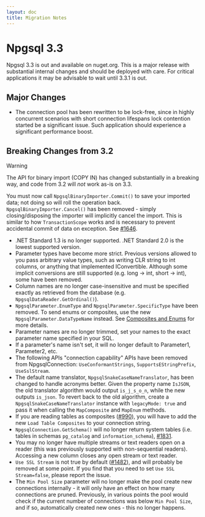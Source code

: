 ```yaml
---
layout: doc
title: Migration Notes
---
```


# Npgsql 3.3

Npgsql 3.3 is out and available on nuget.org. This is a major release with substantial internal changes and should be deployed with care. For critical applications it may be advisable to wait until 3.3.1 is out.

<TYPE HANDLING>
<ASYNC AVOIDANCE>

## Major Changes

* The connection pool has been rewritten to be lock-free, since in highly concurrent scenarios with short connection lifespans lock contention started be a significant issue. Such application should experience a significant performance boost.

## Breaking Changes from 3.2

> [!Warning]
> The API for binary import (COPY IN) has changed substantially in a breaking way, and code from 3.2 will *not* work as-is on 3.3.
>
> You must now call `NpgsqlBinaryImporter.Commit()` to save your imported data; not doing so will roll the operation back. `NpgsqlBinaryImporter.Cancel()` has been removed - simply closing/disposing the importer will implicitly cancel the import. This is similar to how `TransactionScope` works and is necessary to prevent accidental commit of data on exception. See [#1646](https://github.com/npgsql/npgsql/issues/1646).

* .NET Standard 1.3 is no longer supported. .NET Standard 2.0 is the lowest supported version.
* Parameter types have become more strict. Previous versions allowed to you pass arbitrary value types, such as writing CLR string to int columns, or anything that implemented IConvertible. Although some implicit conversions are still supported (e.g. long -> int, short -> int), some have been removed.
* Column names are no longer case-insensitive and must be specified exactly as retrieved from the database (e.g. `NpgsqlDataReader.GetOrdinal()`).
* `NpgsqlParameter.EnumType` and `NpgsqlParameter.SpecificType` have been removed. To send enums or composites, use the new `NpgsqlParameter.DataTypeName` instead. See [Composites and Enums](../types/enums_and_composites.md) for more details.
* Parameter names are no longer trimmed, set your names to the exact parameter name specified in your SQL.
* If a parameter's name isn't set, it will no longer default to Parameter1, Parameter2, etc.
* The following APIs "connection capability" APIs have been removed from NpgsqlConnection: `UseConformantStrings`, `SupportsEStringPrefix`, `UseSslStream`.
* The default name translator, `NpgsqlSnakeCaseNameTranslator`, has been changed to handle acronyms better. Given the property name `IsJSON`, the old translator algorithm would output `is_j_s_o_n`, while the new outputs `is_json`. To revert back to the old algorithm, create a `NpgsqlSnakeCaseNameTranslator` instance with `legacyMode: true` and pass it when calling the `MapComposite` and `MapEnum` methods.
* If you are reading tables as composites ([#990](https://github.com/npgsql/npgsql/issues/990)), you will have to add the new `Load Table Composites` to your connection string.
* `NpgsqlConnection.GetSchema()` will no longer return system tables (i.e. tables in schemas `pg_catalog` and `information_schema`), [#1831](https://github.com/npgsql/npgsql/issues/1831).
* You may no longer have multiple streams or text readers open on a reader (this was previously supported with non-sequential readers). Accessing a new column closes any open stream or text reader.
* `Use SSL Stream` is not true by default ([#1482](https://github.com/npgsql/npgsql/issues/1482)), and will probably be removed at some point. If you find that you need to set `Use SSL Stream=false`, please report the issue.
* The `Min Pool Size` parameter will no longer make the pool create new connections internally - it will only have an effect on how many connections are pruned. Previously, in various points the pool would check if the current number of connections was below `Min Pool Size`, and if so, automatically created new ones - this no longer happens.
